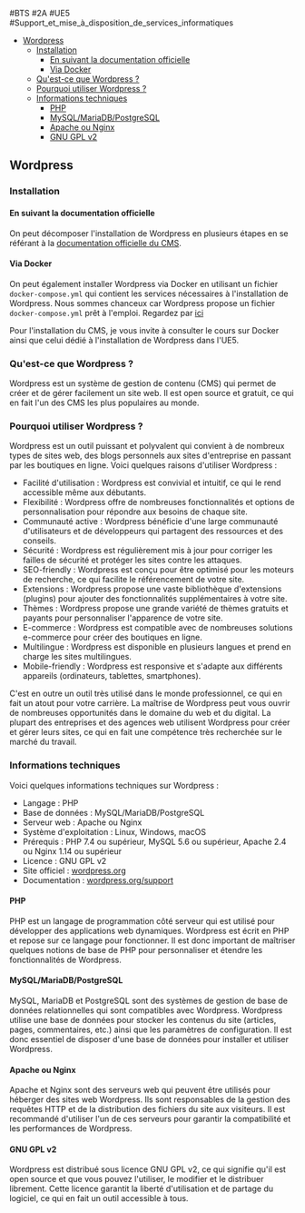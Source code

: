 #BTS #2A #UE5 #Support_et_mise_à_disposition_de_services_informatiques

- [Wordpress](#wordpress)
  - [Installation](#installation)
    - [En suivant la documentation officielle](#en-suivant-la-documentation-officielle)
    - [Via Docker](#via-docker)
  - [Qu'est-ce que Wordpress ?](#quest-ce-que-wordpress-)
  - [Pourquoi utiliser Wordpress ?](#pourquoi-utiliser-wordpress-)
  - [Informations techniques](#informations-techniques)
    - [PHP](#php)
    - [MySQL/MariaDB/PostgreSQL](#mysqlmariadbpostgresql)
    - [Apache ou Nginx](#apache-ou-nginx)
    - [GNU GPL v2](#gnu-gpl-v2)

## Wordpress

### Installation

#### En suivant la documentation officielle

On peut décomposer l'installation de Wordpress en plusieurs étapes en se référant à la [documentation officielle du CMS](https://fr.wordpress.org/support/article/how-to-install-wordpress/).

#### Via Docker

On peut également installer Wordpress via Docker en utilisant un fichier `docker-compose.yml` qui contient les services nécessaires à l'installation de Wordpress. Nous sommes chanceux car Wordpress propose un fichier `docker-compose.yml` prêt à l'emploi. Regardez par [ici](https://hub.docker.com/_/wordpress)

Pour l'installation du CMS, je vous invite à consulter le cours sur Docker ainsi que celui dédié à l'installation de Wordpress dans l'UE5.

### Qu'est-ce que Wordpress ?

Wordpress est un système de gestion de contenu (CMS) qui permet de créer et de gérer facilement un site web. Il est open source et gratuit, ce qui en fait l'un des CMS les plus populaires au monde.

### Pourquoi utiliser Wordpress ?

Wordpress est un outil puissant et polyvalent qui convient à de nombreux types de sites web, des blogs personnels aux sites d'entreprise en passant par les boutiques en ligne. Voici quelques raisons d'utiliser Wordpress :

- Facilité d'utilisation : Wordpress est convivial et intuitif, ce qui le rend accessible même aux débutants.
- Flexibilité : Wordpress offre de nombreuses fonctionnalités et options de personnalisation pour répondre aux besoins de chaque site.
- Communauté active : Wordpress bénéficie d'une large communauté d'utilisateurs et de développeurs qui partagent des ressources et des conseils.
- Sécurité : Wordpress est régulièrement mis à jour pour corriger les failles de sécurité et protéger les sites contre les attaques.
- SEO-friendly : Wordpress est conçu pour être optimisé pour les moteurs de recherche, ce qui facilite le référencement de votre site.
- Extensions : Wordpress propose une vaste bibliothèque d'extensions (plugins) pour ajouter des fonctionnalités supplémentaires à votre site.
- Thèmes : Wordpress propose une grande variété de thèmes gratuits et payants pour personnaliser l'apparence de votre site.
- E-commerce : Wordpress est compatible avec de nombreuses solutions e-commerce pour créer des boutiques en ligne.
- Multilingue : Wordpress est disponible en plusieurs langues et prend en charge les sites multilingues.
- Mobile-friendly : Wordpress est responsive et s'adapte aux différents appareils (ordinateurs, tablettes, smartphones).

C'est en outre un outil très utilisé dans le monde professionnel, ce qui en fait un atout pour votre carrière. La maîtrise de Wordpress peut vous ouvrir de nombreuses opportunités dans le domaine du web et du digital. La plupart des entreprises et des agences web utilisent Wordpress pour créer et gérer leurs sites, ce qui en fait une compétence très recherchée sur le marché du travail.

### Informations techniques

Voici quelques informations techniques sur Wordpress :

- Langage : PHP
- Base de données : MySQL/MariaDB/PostgreSQL
- Serveur web : Apache ou Nginx
- Système d'exploitation : Linux, Windows, macOS
- Prérequis : PHP 7.4 ou supérieur, MySQL 5.6 ou supérieur, Apache 2.4 ou Nginx 1.14 ou supérieur
- Licence : GNU GPL v2
- Site officiel : [wordpress.org](https://fr.wordpress.org/)
- Documentation : [wordpress.org/support](https://fr.wordpress.org/support/)

#### PHP

PHP est un langage de programmation côté serveur qui est utilisé pour développer des applications web dynamiques. Wordpress est écrit en PHP et repose sur ce langage pour fonctionner. Il est donc important de maîtriser quelques notions de base de PHP pour personnaliser et étendre les fonctionnalités de Wordpress.

#### MySQL/MariaDB/PostgreSQL

MySQL, MariaDB et PostgreSQL sont des systèmes de gestion de base de données relationnelles qui sont compatibles avec Wordpress. Wordpress utilise une base de données pour stocker les contenus du site (articles, pages, commentaires, etc.) ainsi que les paramètres de configuration. Il est donc essentiel de disposer d'une base de données pour installer et utiliser Wordpress.

#### Apache ou Nginx

Apache et Nginx sont des serveurs web qui peuvent être utilisés pour héberger des sites web Wordpress. Ils sont responsables de la gestion des requêtes HTTP et de la distribution des fichiers du site aux visiteurs. Il est recommandé d'utiliser l'un de ces serveurs pour garantir la compatibilité et les performances de Wordpress.

#### GNU GPL v2

Wordpress est distribué sous licence GNU GPL v2, ce qui signifie qu'il est open source et que vous pouvez l'utiliser, le modifier et le distribuer librement. Cette licence garantit la liberté d'utilisation et de partage du logiciel, ce qui en fait un outil accessible à tous.
